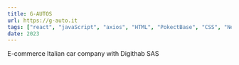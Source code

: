 ```yaml
---
title: G-AUTOS
url: https://g-auto.it
tags: ["react", "javaScript", "axios", "HTML", "PokectBase", "CSS", "NestJS", "ExpressJS", "EJS"]
date: 2023
---
```


E-commerce Italian car company with Digithab SAS

